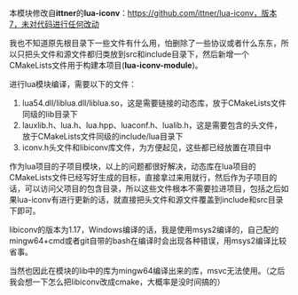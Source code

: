 本模块修改自**ittner**的**lua-iconv**：https://github.com/ittner/lua-iconv，版本7，未对代码进行任何改动

我也不知道原先根目录下一些文件有什么用，怕删除了一些协议或者什么东东，所以只把头文件和源文件都归类放到src和include目录下，然后新增一个CMakeLists文件用于构建本项目(**lua-iconv-module**)。

进行lua模块编译，需要以下的文件：

1. lua54.dll/liblua.dll/liblua.so，这是需要链接的动态库，放于CMakeLists文件同级的lib目录下
2. lauxlib.h、lua.h、lua.hpp、luaconf.h、lualib.h，这是需要包含的头文件，放于CMakeLists文件同级的include/lua目录下
3. iconv.h头文件和libiconv库文件，为方便起见，这些都已经放置在项目中

作为lua项目的子项目模块，以上的问题都很好解决，动态库在lua项目的CMakeLists文件已经写好生成的目标，直接拿过来用就行，然后作为子项目的话，可以访问父项目的包含目录，所以这些文件根本不需要拉进项目，包括之后如果lua-iconv有进行更新的话，就直接把头文件和源文件覆盖到include和src目录下即可。



libiconv的版本为1.17，Windows编译的话，我是使用msys2编译的，自己配的mingw64+cmd或者git自带的bash在编译时会出现各种错误，用msys2编译比较省事。

当然也因此在模块的lib中的库为mingw64编译出来的库，msvc无法使用。（之后我会想一下怎么把libiconv改成cmake，大概率是没时间搞的）
